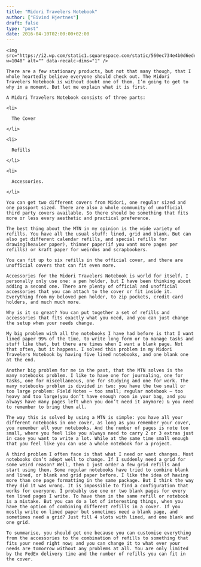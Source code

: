 ```yaml
---
title: "Midori Travelers Notebook"
author: ["Eivind Hjertnes"]
draft: false
type: "post"
date: 2016-04-10T02:00:00+02:00
---
```


<div class="HTML">
  <div></div>

<p>

</div>

```text
<img src="https://i2.wp.com/static1.squarespace.com/static/560ec734e4b0d6edef0fcf6d/560ec965e4b023d2c257ab18/570a383f5559863dc7618e51/1460287816564//img.jpg?w=1040" alt="" data-recalc-dims="1" />
```

<div class="HTML">
  <div></div>

</p>

</div>

<div class="HTML">
  <div></div>

<p>

</div>

```text
There are a few stationary products, but not that many though, that I whole heartedly believe everyone should check out. The Midori Travelers Notebook is without doubt one of them. I’m going to get to why in a moment. But let me explain what it is first.
```

<div class="HTML">
  <div></div>

</p>

</div>

<div class="HTML">
  <div></div>

<p>

</div>

```text
A Midori Travelers Notebook consists of three parts:
```

<div class="HTML">
  <div></div>

</p>

</div>

<div class="HTML">
  <div></div>

<ul>

</div>

```text
<li>

  The Cover

</li>

<li>

  Refills

</li>

<li>

  Accessories.

</li>
```

<div class="HTML">
  <div></div>

</ul>

</div>

<div class="HTML">
  <div></div>

<p>

</div>

```text
You can get two different covers from Midori, one regular sized and one passport sized. There are also a whole community of unofficial third party covers available. So there should be something that fits more or less every aesthetic and practical preference.
```

<div class="HTML">
  <div></div>

</p>

</div>

<div class="HTML">
  <div></div>

<p>

</div>

```text
The best thing about the MTN in my opinion is the wide variety of refills. You have all the usual stuff: lined, grid and blank. But can also get different calendar refills, and special refills for drawing(heavier paper), thinner paper(if you want more pages per refills) or kraft paper for weirdos and scrapbookers.
```

<div class="HTML">
  <div></div>

</p>

</div>

<div class="HTML">
  <div></div>

<p>

</div>

```text
You can fit up to six refills in the official cover, and there are unofficial covers that can fit even more.
```

<div class="HTML">
  <div></div>

</p>

</div>

<div class="HTML">
  <div></div>

<p>

</div>

```text
Accessories for the Midori Travelers Notebook is world for itself. I personally only use one: a pen holder, but I have been thinking about adding a second one. There are plenty of official and unofficial accessories that you can attach to the cover or fit inside it. Everything from my beloved pen holder, to zip pockets, credit card holders, and much much more.
```

<div class="HTML">
  <div></div>

</p>

</div>

<div class="HTML">
  <div></div>

<p>

</div>

```text
Why is it so great? You can put together a set of refills and accessories that fits exactly what you need, and you can just change the setup when your needs change.
```

<div class="HTML">
  <div></div>

</p>

</div>

<div class="HTML">
  <div></div>

<p>

</div>

```text
My big problem with all the notebooks I have had before is that I want lined paper 99% of the time, to write long form or to manage tasks and stuff like that, but there are times when I want a blank page. Not that often, but it happens. I solved this problem in my Midori Travelers Notebook by having five lined notebooks, and one blank one at the end.
```

<div class="HTML">
  <div></div>

</p>

</div>

<div class="HTML">
  <div></div>

<p>

</div>

```text
Another big problem for me in the past, that the MTN solves is the many notebooks problem. I like to have one for journaling, one for tasks, one for miscellaneous, one for studying and one for work. The many notebooks problem is divided in two: you have the two small or too large problem: Field Notes – too small; regular notebook – too heavy and too large(you don’t have enough room in your bag, and you always have many pages left when you don’t need it anymore) & you need to remember to bring them all.
```

<div class="HTML">
  <div></div>

</p>

</div>

<div class="HTML">
  <div></div>

<p>

</div>

```text
The way this is solved by using a MTN is simple: you have all your different notebooks in one cover, as long as you remember your cover, you remember all your notebooks. And the number of pages is note too small, where you feel like you always need to carry 2 or 3 extras just in case you want to write a lot. While at the same time small enough that you feel like you can use a whole notebook for a project.
```

<div class="HTML">
  <div></div>

</p>

</div>

<div class="HTML">
  <div></div>

<p>

</div>

```text
A third problem I often face is that what I need or want changes. Most notebooks don’t adept well to change. If I suddenly need a grid for some weird reason? Well, then I just order a few grid refills and start using them. Some regular notebooks have tried to combine blank and lined, or blank and grid paper before. I like the idea of having more than one page formatting in the same package. But I think the way they did it was wrong. It is impossible to find a configuration that works for everyone. I probably use one or two blank pages for every ten lined pages I write. To have them in the same refill or notebook is a mistake. But you can do a lot of interesting things, when you have the option of combining different refills in a cover. If you mostly write on lined paper but sometimes need a blank page, and sometimes need a grid? Just fill 4 slots with lined, and one blank and one grid.
```

<div class="HTML">
  <div></div>

</p>

</div>

<div class="HTML">
  <div></div>

<p>

</div>

```text
To summarise, you should get one because you can customise everything from the accessories to the combination of refills to something that fits your need right now; and you can change it to what ever your needs are tomorrow without any problems at all. You are only limited by the FedEx delivery time and the number of refills you can fit in the cover.
```

<div class="HTML">
  <div></div>

</p>

</div>
